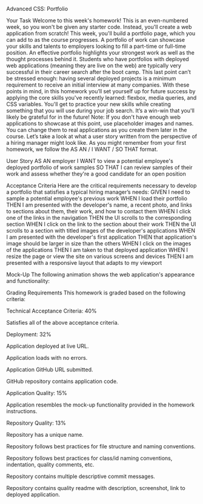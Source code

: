 Advanced CSS: Portfolio

Your Task
Welcome to this week's homework! This is an even-numbered week, so you won't be given any starter code. Instead, you'll create a web application from scratch! This week, you'll build a portfolio page, which you can add to as the course progresses.
A portfolio of work can showcase your skills and talents to employers looking to fill a part-time or full-time position. An effective portfolio highlights your strongest work as well as the thought processes behind it. Students who have portfolios with deployed web applications (meaning they are live on the web) are typically very successful in their career search after the boot camp. This last point can’t be stressed enough: having several deployed projects is a minimum requirement to receive an initial interview at many companies.
With these points in mind, in this homework you’ll set yourself up for future success by applying the core skills you've recently learned: flexbox, media queries, and CSS variables. You'll get to practice your new skills while creating something that you will use during your job search. It’s a win-win that you'll likely be grateful for in the future!
Note: If you don't have enough web applications to showcase at this point, use placeholder images and names. You can change them to real applications as you create them later in the course.
Let’s take a look at what a user story written from the perspective of a hiring manager might look like. As you might remember from your first homework, we follow the AS AN / I WANT / SO THAT format.

User Story
AS AN employer
I WANT to view a potential employee's deployed portfolio of work samples
SO THAT I can review samples of their work and assess whether they're a good candidate for an open position

Acceptance Criteria
Here are the critical requirements necessary to develop a portfolio that satisfies a typical hiring manager’s needs:
GIVEN I need to sample a potential employee's previous work
WHEN I load their portfolio
THEN I am presented with the developer's name, a recent photo, and links to sections about them, their work, and how to contact them
WHEN I click one of the links in the navigation
THEN the UI scrolls to the corresponding section
WHEN I click on the link to the section about their work
THEN the UI scrolls to a section with titled images of the developer's applications
WHEN I am presented with the developer's first application
THEN that application's image should be larger in size than the others
WHEN I click on the images of the applications
THEN I am taken to that deployed application
WHEN I resize the page or view the site on various screens and devices
THEN I am presented with a responsive layout that adapts to my viewport

Mock-Up
The following animation shows the web application's appearance and functionality:


Grading Requirements
This homework is graded based on the following criteria:

Technical Acceptance Criteria: 40%

Satisfies all of the above acceptance criteria.


Deployment: 32%


Application deployed at live URL.


Application loads with no errors.


Application GitHub URL submitted.


GitHub repository contains application code.



Application Quality: 15%

Application resembles the mock-up functionality provided in the homework instructions.


Repository Quality: 13%


Repository has a unique name.


Repository follows best practices for file structure and naming conventions.


Repository follows best practices for class/id naming conventions, indentation, quality comments, etc.


Repository contains multiple descriptive commit messages.


Repository contains quality readme with description, screenshot, link to deployed application.